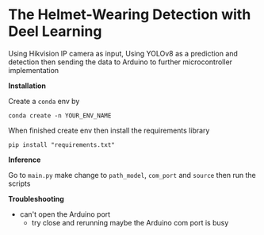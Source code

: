 # The Helmet-Wearing Detection with Deel Learning

Using Hikvision IP camera as input, Using YOLOv8 as a prediction and detection then sending the data to Arduino to further microcontroller implementation

**Installation**

Create a `conda` env by

```curl
conda create -n YOUR_ENV_NAME
```
When finished create env then install the requirements library

```curl
pip install "requirements.txt"
```

**Inference**

Go to `main.py` make change to `path_model`, `com_port` and `source`
then run the scripts

**Troubleshooting**
- can't open the Arduino port
  - try close and rerunning maybe the Arduino com port is busy

